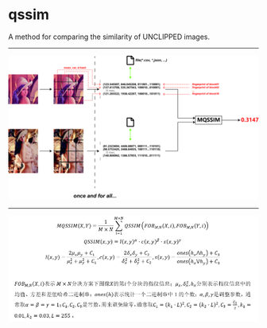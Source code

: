 # qssim
A method for comparing the similarity of UNCLIPPED images.

***
![procedure](https://github.com/wujf98/qssim/raw/master/doc/procedure.jpg)
***
![formula](https://github.com/wujf98/qssim/raw/master/doc/formula.jpg)
